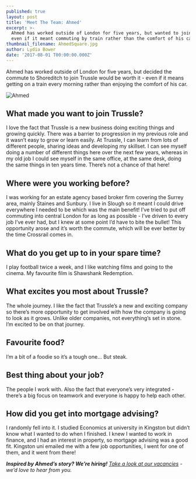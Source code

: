 ```yaml
---
published: true
layout: post
title: 'Meet The Team: Ahmed'
excerpt: >-
  Ahmed has worked outside of London for five years, but wanted to join Trussle
  even if it meant commuting by train rather than the comfort of his car.     
thumbnail_filename: AhmedSquare.jpg
author: Lydia Bower
date: '2017-08-01 T00:00:00.000Z'
---
```

Ahmed has worked outside of London for five years, but decided the commute to Shoreditch to join Trussle would be worth it - even if it means getting on a train every morning rather than enjoying the comfort of his car. 

![Ahmed]({{site.baseurl}}/images/post_images/Ahmed.jpg)

## What made you want to join Trussle?
I love the fact that Trussle is a new business doing exciting things and growing quickly. There was a barrier to progression in my previous role and it wasn’t easy to grow or learn easily. At Trussle, I can learn from lots of different people, sharing ideas and developing my skillset. I can see myself doing a number of different things here over the next few years, whereas in my old job I could see myself in the same office, at the same desk, doing the same things in ten years time. There’s not a chance of that here! 

## Where were you working before?
I was working for an estate agency based broker firm covering the Surrey area, mainly Staines and Sunbury. I live in Slough so it meant I could drive everywhere I needed to be which was the main benefit! I’ve tried to put off commuting into central London for as long as possible - I’ve driven to every job I’ve ever had, but I knew at some point I’d have to bite the bullet! This opportunity arose and it’s worth the commute, which will be ever better by the time Crossrail comes in.

## What do you get up to in your spare time?
I play football twice a week, and I like watching films and going to the cinema. My favourite film is Shawshank Redemption. 

## What excites you most about Trussle?
The whole journey. I like the fact that Trussle’s a new and exciting company so there’s more opportunity to get involved with how the company is going to look as it grows. Unlike older companies, not everything’s set in stone. I’m excited to be on that journey.

## Favourite food?
I’m a bit of a foodie so it’s a tough one... But steak. 

## Best thing about your job?
The people I work with. Also the fact that everyone’s very integrated - there’s a big focus on teamwork and everyone is happy to help each other. 

## How did you get into mortgage advising?
I randomly fell into it. I studied Economics at university in Kingston but didn’t know what I wanted to do when I finished. I knew I wanted to work in finance, and I had an interest in property, so mortgage advising was a good fit. Kingston uni emailed me with a few job opportunities, I went for one of them, and it went from there! 

_**Inspired by Ahmed’s story? We’re hiring!** [Take a look at our vacancies](https://jobs.lever.co/trussle "Trussle vacancies") - we’d love to hear from you._
